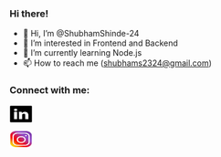 ### Hi there!
- 👋 Hi, I’m @ShubhamShinde-24
- 👀 I’m interested in Frontend and Backend
- 🌱 I’m currently learning Node.js
- 📫 How to reach me (shubhams2324@gmail.com)

<!---
ShubhamShinde-24/ShubhamShinde-24 is a ✨ special ✨ repository because its `README.md` (this file) appears on your GitHub profile.
You can click the Preview link to take a look at your changes.
--->

<!-- ### Connect with me

[<img align= "left" alt="""https://www.linkedin.com/in/shubham-shinde-39aba417b" width="22px" src= />][linkedin] -->

### Connect with me:

<p align="left">
<a href="https://www.linkedin.com/in/shubham-shinde-39aba417b" target="blank"><img align="center" src="Image/linkedin.png" alt="shubham shinde" height="30" width="40" /></a>

<a href="https://instagram.com/shubhamshinde_24" target="blank"><img align="center" src="Image/instagram.jpg" alt="shubham shinde" height="30" width="40" /></a>
</p>